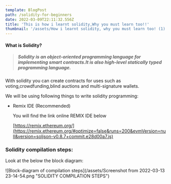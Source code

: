 ```yaml
---
template: BlogPost
path: /solidity-for-beginners
date: 2022-03-09T22:11:32.556Z
title: 'This is how i learnt solidity,Why you must learn too!!'
thumbnail: '/assets/How i learnt solidity, why you must learn too! (1).png'
---
```

#### **What is Solidity?**

> ##### Solidity is an object-oriented programming language for implementing smart contracts.It is also high-level statically typed programming language.

With solidity you can create contracts for uses such as voting,crowdfunding,blind auctions and multi-signature wallets.

We will be using following things to write solidity programming:

* Remix IDE (Recommended)

  You will find the link online REMIX IDE below

  [https://remix.ethereum.org/](https://remix.ethereum.org/#optimize=false&runs=200&evmVersion=null&version=soljson-v0.8.7+commit.e28d00a7.js)

### Solidity compilation steps:

Look at the below the block diagram:

![Block-diagram of compilation steps](/assets/Screenshot from 2022-03-13 23-14-54.png "SOLIDITY COMPILATION STEPS")
